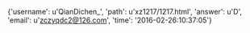 {'username': u'QianDichen_', 'path': u'xz1217/1217.html', 'answer': u'D', 'email': u'zczyqdc2@126.com', 'time': '2016-02-26:10:37:05'}